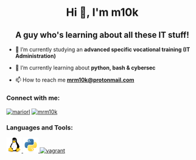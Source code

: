 <h1 align="center">Hi 👋, I'm m10k</h1>
<h2 align="center">A guy who's learning about all these IT stuff!</h2>

- 🔭 I’m currently studying an **advanced specific vocational training (IT Administration)**

- 🌱 I’m currently learning about **python, bash & cybersec**

- 📫 How to reach me **mrm10k@protonmail.com**

<h3 align="left">Connect with me:</h3>
<p align="left">
<a href="https://linkedin.com/in/mariorl" target="blank"><img align="center" src="https://raw.githubusercontent.com/rahuldkjain/github-profile-readme-generator/master/src/images/icons/Social/linked-in-alt.svg" alt="mariorl" height="30" width="40" /></a>
<a href="https://stackoverflow.com/users/mrm10k" target="blank"><img align="center" src="https://raw.githubusercontent.com/rahuldkjain/github-profile-readme-generator/master/src/images/icons/Social/stack-overflow.svg" alt="mrm10k" height="30" width="40" /></a>
</p>

<h3 align="left">Languages and Tools:</h3>
<p align="left"> <a href="https://www.linux.org/" target="_blank" rel="noreferrer"> <img src="https://raw.githubusercontent.com/devicons/devicon/master/icons/linux/linux-original.svg" alt="linux" width="40" height="40"/> </a> <a href="https://www.python.org" target="_blank" rel="noreferrer"> <img src="https://raw.githubusercontent.com/devicons/devicon/master/icons/python/python-original.svg" alt="python" width="40" height="40"/> </a> <a href="https://www.vagrantup.com/" target="_blank" rel="noreferrer"> <img src="https://www.vectorlogo.zone/logos/vagrantup/vagrantup-icon.svg" alt="vagrant" width="40" height="40"/> </a> </p>
